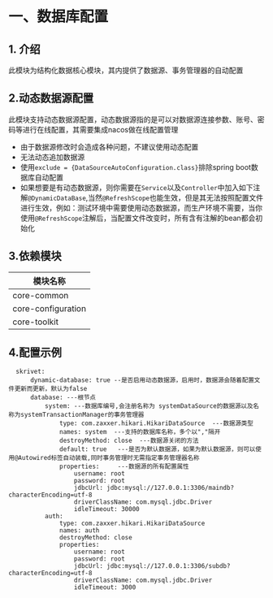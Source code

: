 # 一、数据库配置

## 1. 介绍

此模块为结构化数据核心模块，其内提供了数据源、事务管理器的自动配置

## 2.动态数据源配置

此模块支持动态数据源配置，动态数据源指的是可以对数据源连接参数、账号、密码等进行在线配置，其需要集成nacos做在线配置管理

- 由于数据源修改时会造成各种问题，不建议使用动态配置
- 无法动态追加数据源
- 使用``exclude = {DataSourceAutoConfiguration.class}``排除spring boot数据库自动配置
- 如果想要是有动态数据源，则你需要在``Service``以及``Controller``中加入如下注解``@DynamicDataBase``,当然``@RefreshScope``也能生效，但是其无法按照配置文件进行生效，例如：测试环境中需要使用动态数据源，而生产环境不需要，当你使用``@RefreshScope``注解后，当配置文件改变时，所有含有注解的bean都会初始化
## 3.依赖模块

| 模块名称   |
|----------|
| core-common |
| core-configuration |
| core-toolkit |

## 4.配置示例

```
  skrivet:
      dynamic-database: true --是否启用动态数据源，启用时，数据源会随着配置文件更新而更新，默认为false
      database: ---根节点
          system: ---数据库编号,会注册名称为 systemDataSource的数据源以及名称为systemTransactionManager的事务管理器
              type: com.zaxxer.hikari.HikariDataSource  ---数据源类型
              names: system  ---支持的数据库名称，多个以","隔开
              destroyMethod: close  ---数据源关闭的方法
              default: true   ---是否为默认数据源，如果为默认数据源，则可以使用@Autowired标签自动装载,同时事务管理时无需指定事务管理器名称
              properties:     ---数据源的所有配置属性
                  username: root
                  password: root
                  jdbcUrl: jdbc:mysql://127.0.0.1:3306/maindb?characterEncoding=utf-8
                  driverClassName: com.mysql.jdbc.Driver
                  idleTimeout: 30000
          auth:
              type: com.zaxxer.hikari.HikariDataSource
              names: auth
              destroyMethod: close
              properties: 
                  username: root
                  password: root
                  jdbcUrl: jdbc:mysql://127.0.0.1:3306/subdb?characterEncoding=utf-8
                  driverClassName: com.mysql.jdbc.Driver
                  idleTimeout: 3000
```